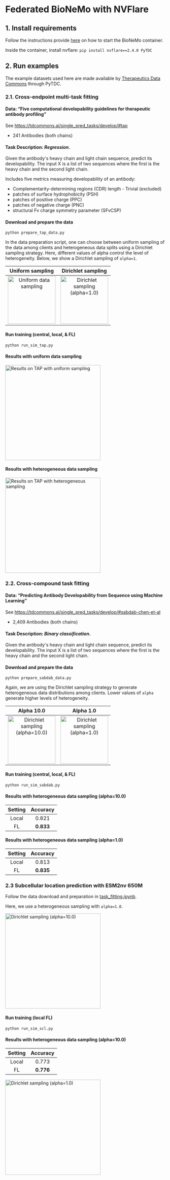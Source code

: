 # Federated BioNeMo with NVFlare

## 1. Install requirements

Follow the instructions provide [here](../README.md#requirements) on how to start the BioNeMo container.

Inside the container, install nvflare: `pip install nvflare==2.4.0 PyTDC`

## 2. Run examples

The example datasets used here are made available by [Therapeutics Data Commons](https://tdcommons.ai/) through PyTDC.

### 2.1. Cross-endpoint multi-task fitting

#### Data: “Five computational developability guidelines for therapeutic antibody profiling”
See https://tdcommons.ai/single_pred_tasks/develop/#tap
- 241 Antibodies (both chains)

#### Task Description: *Regression*. 
Given the antibody's heavy chain and light chain sequence, predict its developability. The input X is a list of two sequences where the first is the heavy chain and the second light chain.

Includes five metrics measuring developability of an antibody: 
 - Complementarity-determining regions (CDR) length - Trivial (excluded)
 - patches of surface hydrophobicity (PSH)
 - patches of positive charge (PPC)
 - patches of negative charge (PNC)
 - structural Fv charge symmetry parameter (SFvCSP)

#### Download and prepare the data
```commandline
python prepare_tap_data.py
```
In the data preparation script, one can choose between uniform sampling of the data among clients and
heterogeneous data splits using a Dirichlet sampling strategy. 
Here, different values of alpha control the level of heterogeneity. Below, we show a Dirichlet sampling of `alpha=1`.

|                                Uniform sampling                                 |                                    Dirichlet sampling                                     |
|:-------------------------------------------------------------------------------:|:-----------------------------------------------------------------------------------------:|
| <img src="./tap/figs/tap_uniform.svg" alt="Uniform data sampling" width="150"/> | <img src="./tap/figs/tap_alpha1.0.svg" alt="Dirichlet sampling (alpha=1.0)" width="150"/> |

#### Run training (central, local, & FL)
```commandline
python run_sim_tap.py
```

#### Results with uniform data sampling
<img src="./tap/figs/tap_uniform_results.svg" alt="Results on TAP with uniform sampling" width="300"/>

#### Results with heterogeneous data sampling
<img src="./tap/figs/tap_alpha1.0_results.svg" alt="Results on TAP with heterogeneous sampling" width="300"/>

### 2.2. Cross-compound task fitting

#### Data: “Predicting Antibody Developability from Sequence using Machine Learning”
See https://tdcommons.ai/single_pred_tasks/develop/#sabdab-chen-et-al
- 2,409 Antibodies (both chains)

#### Task Description: *Binary classification*. 
Given the antibody's heavy chain and light chain sequence, predict its developability. The input X is a list of two sequences where the first is the heavy chain and the second light chain.

#### Download and prepare the data
```commandline
python prepare_sabdab_data.py
```
Again, we are using the Dirichlet sampling strategy to generate heterogeneous data distributions among clients.
Lower values of `alpha` generate higher levels of heterogeneity.

|                                            Alpha 10.0                                             |                                            Alpha 1.0                                            |
|:-------------------------------------------------------------------------------------------------:|:-----------------------------------------------------------------------------------------------:|
| <img src="./sabdab/figs/sabdab_alpha10.0.svg" alt="Dirichlet sampling (alpha=10.0)" width="150"/> | <img src="./sabdab/figs/sabdab_alpha1.0.svg" alt="Dirichlet sampling (alpha=1.0)" width="150"/> |


#### Run training (central, local, & FL)
```commandline
python run_sim_sabdab.py
```
#### Results with heterogeneous data sampling (alpha=10.0)
| Setting | Accuracy  |
|:-------:|:---------:|
|  Local  |   0.821   |
|   FL    | **0.833** |

#### Results with heterogeneous data sampling (alpha=1.0)
| Setting | Accuracy  |
|:-------:|:---------:|
|  Local  |   0.813   |
|   FL    | **0.835** |

### 2.3 Subcellular location prediction with ESM2nv 650M
Follow the data download and preparation in [task_fitting.ipynb](../task_fitting/task_fitting.ipynb).

Here, we use a heterogeneous sampling with `alpha=1.0`.

<img src="./scl/figs/scl_alpha1.0.svg" alt="Dirichlet sampling (alpha=10.0)" width="300"/>

#### Run training (local FL)
```commandline
python run_sim_scl.py
```

#### Results with heterogeneous data sampling (alpha=10.0)
| Setting | Accuracy  |
|:-------:|:---------:|
|  Local  |   0.773   |
|   FL    | **0.776** |

<img src="./scl/figs/scl_results.svg" alt="Dirichlet sampling (alpha=1.0)" width="300"/>

